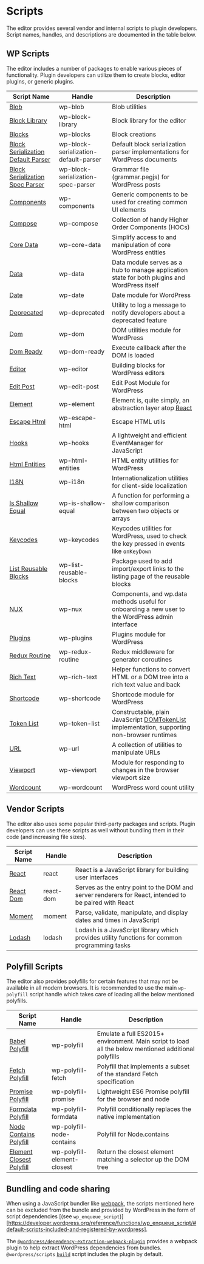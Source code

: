 # Scripts

The editor provides several vendor and internal scripts to plugin developers. Script names, handles, and descriptions are documented in the table below.

## WP Scripts

The editor includes a number of packages to enable various pieces of functionality. Plugin developers can utilize them to create blocks, editor plugins, or generic plugins.

| Script Name | Handle | Description |
|-------------|--------|-------------|
| [Blob](/packages/blob/README.md) | wp-blob | Blob utilities |
| [Block Library](/packages/block-library/README.md) | wp-block-library | Block library for the editor |
| [Blocks](/packages/blocks/README.md) | wp-blocks | Block creations |
| [Block Serialization Default Parser](/packages/block-serialization-default-parser/README.md) | wp-block-serialization-default-parser | Default block serialization parser implementations for WordPress documents |
| [Block Serialization Spec Parser](/packages/block-serialization-spec-parser/README.md) | wp-block-serialization-spec-parser | Grammar file (grammar.pegjs) for WordPress posts |
| [Components](/packages/components/README.md) | wp-components | Generic components to be used for creating common UI elements |
| [Compose](/packages/compose/README.md) | wp-compose | Collection of handy Higher Order Components (HOCs)  |
| [Core Data](/packages/core-data/README.md) | wp-core-data | Simplify access to and manipulation of core WordPress entities |
| [Data](/packages/data/README.md) | wp-data | Data module serves as a hub to manage application state for both plugins and WordPress itself |
| [Date](/packages/date/README.md) | wp-date | Date module for WordPress |
| [Deprecated](/packages/deprecated/README.md) | wp-deprecated | Utility to log a message to notify developers about a deprecated feature |
| [Dom](/packages/dom/README.md) | wp-dom | DOM utilities module for WordPress |
| [Dom Ready](/packages/dom-ready/README.md) | wp-dom-ready | Execute callback after the DOM is loaded |
| [Editor](/packages/editor/README.md) | wp-editor | Building blocks for WordPress editors |
| [Edit Post](/packages/edit-post/README.md) | wp-edit-post | Edit Post Module for WordPress |
| [Element](/packages/element/README.md) | wp-element |Element is, quite simply, an abstraction layer atop [React](https://reactjs.org/) |
| [Escape Html](/packages/escape-html/README.md) | wp-escape-html | Escape HTML utils |
| [Hooks](/packages/hooks/README.md) | wp-hooks | A lightweight and efficient EventManager for JavaScript |
| [Html Entities](/packages/html-entities/README.md) | wp-html-entities | HTML entity utilities for WordPress |
| [I18N](/packages/i18n/README.md) | wp-i18n | Internationalization utilities for client-side localization |
| [Is Shallow Equal](/packages/is-shallow-equal/README.md) | wp-is-shallow-equal | A function for performing a shallow comparison between two objects or arrays |
| [Keycodes](/packages/keycodes/README.md) | wp-keycodes | Keycodes utilities for WordPress, used to check the key pressed in events like `onKeyDown` |
| [List Reusable Blocks](/packages/list-reusable-blocks/README.md) | wp-list-reusable-blocks | Package used to add import/export links to the listing page of the reusable blocks |
| [NUX](/packages/nux/README.md) | wp-nux | Components, and wp.data methods useful for onboarding a new user to the WordPress admin interface |
| [Plugins](/packages/plugins/README.md) | wp-plugins | Plugins module for WordPress |
| [Redux Routine](/packages/redux-routine/README.md) | wp-redux-routine | Redux middleware for generator coroutines |
| [Rich Text](/packages/rich-text/README.md) | wp-rich-text | Helper functions to convert HTML or a DOM tree into a rich text value and back |
| [Shortcode](/packages/shortcode/README.md) | wp-shortcode | Shortcode module for WordPress |
| [Token List](/packages/token-list/README.md) | wp-token-list | Constructable, plain JavaScript [DOMTokenList](https://developer.mozilla.org/en-US/docs/Web/API/DOMTokenList) implementation, supporting non-browser runtimes |
| [URL](/packages/url/README.md) | wp-url | A collection of utilities to manipulate URLs |
| [Viewport](/packages/viewport/README.md) | wp-viewport | Module for responding to changes in the browser viewport size |
| [Wordcount](/packages/wordcount/README.md) | wp-wordcount | WordPress word count utility |

## Vendor Scripts

The editor also uses some popular third-party packages and scripts. Plugin developers can use these scripts as well without bundling them in their code (and increasing file sizes).

| Script Name | Handle | Description |
|-------------|--------|-------------|
| [React](https://reactjs.org) | react  | React is a JavaScript library for building user interfaces |
| [React Dom](https://reactjs.org/docs/react-dom.html) | react-dom | Serves as the entry point to the DOM and server renderers for React, intended to be paired with React |
| [Moment](https://momentjs.com/) | moment| Parse, validate, manipulate, and display dates and times in JavaScript |
| [Lodash](https://lodash.com) | lodash| Lodash is a JavaScript library which provides utility functions for common programming tasks |

## Polyfill Scripts

The editor also provides polyfills for certain features that may not be available in all modern browsers.
It is recommended to use the main `wp-polyfill` script handle which takes care of loading all the below mentioned polyfills.

| Script Name | Handle | Description |
|-------------|--------|-------------|
| [Babel Polyfill](https://babeljs.io/docs/en/babel-polyfill) | wp-polyfill | Emulate a full ES2015+ environment. Main script to load all the below mentioned additional polyfills |
| [Fetch Polyfill](https://www.npmjs.com/package/whatwg-fetch) | wp-polyfill-fetch | Polyfill that implements a subset of the standard Fetch specification |
| [Promise Polyfill](https://www.npmjs.com/package/promise-polyfill) | wp-polyfill-promise| Lightweight ES6 Promise polyfill for the browser and node |
| [Formdata Polyfill](https://www.npmjs.com/package/formdata-polyfill) | wp-polyfill-formdata| Polyfill conditionally replaces the native implementation |
| [Node Contains Polyfill](https://polyfill.io) | wp-polyfill-node-contains |Polyfill for Node.contains |
| [Element Closest Polyfill](https://www.npmjs.com/package/element-closest) | wp-polyfill-element-closest| Return the closest element matching a selector up the DOM tree |

## Bundling and code sharing

When using a JavaScript bundler like [webpack](https://webpack.js.org/), the scripts mentioned here
can be excluded from the bundle and provided by WordPress in the form of script dependencies [(see
`wp_enqueue_script`)][https://developer.wordpress.org/reference/functions/wp_enqueue_script/#default-scripts-included-and-registered-by-wordpress].

The
[`@wordpress/dependency-extraction-webpack-plugin`](https://github.com/WordPress/gutenberg/tree/master/packages/dependency-extraction-webpack-plugin)
provides a webpack plugin to help extract WordPress dependencies from bundles. `@wordpress/scripts`
[`build`](https://github.com/WordPress/gutenberg/tree/master/packages/scripts#build) script includes
the plugin by default.
